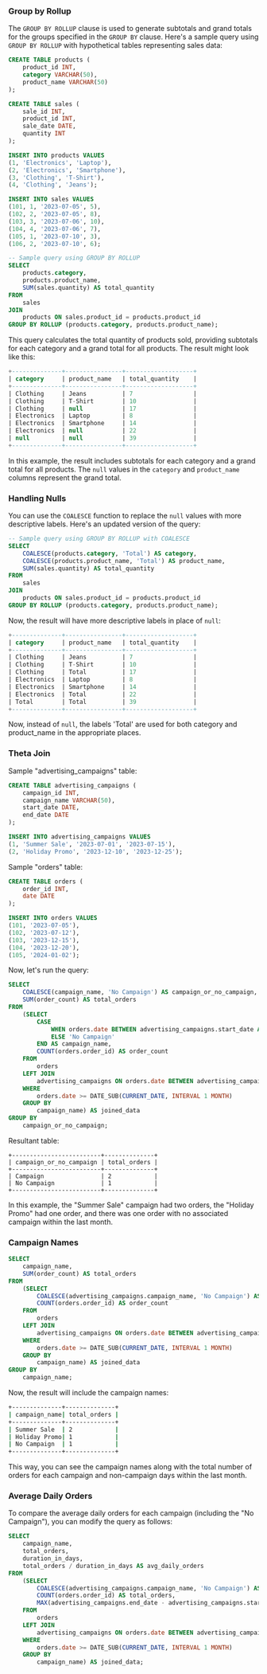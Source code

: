 ### Group by Rollup

 The `GROUP BY ROLLUP` clause is used to generate subtotals and grand totals for the groups specified in the `GROUP BY` clause. Here's a sample query using `GROUP BY ROLLUP` with hypothetical tables representing sales data:

```sql
CREATE TABLE products (
    product_id INT,
    category VARCHAR(50),
    product_name VARCHAR(50)
);

CREATE TABLE sales (
    sale_id INT,
    product_id INT,
    sale_date DATE,
    quantity INT
);

INSERT INTO products VALUES
(1, 'Electronics', 'Laptop'),
(2, 'Electronics', 'Smartphone'),
(3, 'Clothing', 'T-Shirt'),
(4, 'Clothing', 'Jeans');

INSERT INTO sales VALUES
(101, 1, '2023-07-05', 5),
(102, 2, '2023-07-05', 8),
(103, 3, '2023-07-06', 10),
(104, 4, '2023-07-06', 7),
(105, 1, '2023-07-10', 3),
(106, 2, '2023-07-10', 6);

-- Sample query using GROUP BY ROLLUP
SELECT
    products.category,
    products.product_name,
    SUM(sales.quantity) AS total_quantity
FROM
    sales
JOIN
    products ON sales.product_id = products.product_id
GROUP BY ROLLUP (products.category, products.product_name);
```

This query calculates the total quantity of products sold, providing subtotals for each category and a grand total for all products. The result might look like this:

```sql
+--------------+----------------+-------------------+
| category     | product_name   | total_quantity    |
+--------------+----------------+-------------------+
| Clothing     | Jeans          | 7                 |
| Clothing     | T-Shirt        | 10                |
| Clothing     | null           | 17                |
| Electronics  | Laptop         | 8                 |
| Electronics  | Smartphone     | 14                |
| Electronics  | null           | 22                |
| null         | null           | 39                |
+--------------+----------------+-------------------+
```

In this example, the result includes subtotals for each category and a grand total for all products. The `null` values in the `category` and `product_name` columns represent the grand total.

### Handling Nulls

You can use the `COALESCE` function to replace the `null` values with more descriptive labels. Here's an updated version of the query:

```sql
-- Sample query using GROUP BY ROLLUP with COALESCE
SELECT
    COALESCE(products.category, 'Total') AS category,
    COALESCE(products.product_name, 'Total') AS product_name,
    SUM(sales.quantity) AS total_quantity
FROM
    sales
JOIN
    products ON sales.product_id = products.product_id
GROUP BY ROLLUP (products.category, products.product_name);
```

Now, the result will have more descriptive labels in place of `null`:

```sql
+--------------+----------------+-------------------+
| category     | product_name   | total_quantity    |
+--------------+----------------+-------------------+
| Clothing     | Jeans          | 7                 |
| Clothing     | T-Shirt        | 10                |
| Clothing     | Total          | 17                |
| Electronics  | Laptop         | 8                 |
| Electronics  | Smartphone     | 14                |
| Electronics  | Total          | 22                |
| Total        | Total          | 39                |
+--------------+----------------+-------------------+
```

Now, instead of `null`, the labels 'Total' are used for both category and product_name in the appropriate places.

### Theta Join

Sample "advertising_campaigns" table:

```sql
CREATE TABLE advertising_campaigns (
    campaign_id INT,
    campaign_name VARCHAR(50),
    start_date DATE,
    end_date DATE
);

INSERT INTO advertising_campaigns VALUES
(1, 'Summer Sale', '2023-07-01', '2023-07-15'),
(2, 'Holiday Promo', '2023-12-10', '2023-12-25');
```

Sample "orders" table:

```sql
CREATE TABLE orders (
    order_id INT,
    date DATE
);

INSERT INTO orders VALUES
(101, '2023-07-05'),
(102, '2023-07-12'),
(103, '2023-12-15'),
(104, '2023-12-20'),
(105, '2024-01-02');
```

Now, let's run the query:

```sql
SELECT
    COALESCE(campaign_name, 'No Campaign') AS campaign_or_no_campaign,
    SUM(order_count) AS total_orders
FROM
    (SELECT
        CASE
            WHEN orders.date BETWEEN advertising_campaigns.start_date AND advertising_campaigns.end_date THEN 'Campaign'
            ELSE 'No Campaign'
        END AS campaign_name,
        COUNT(orders.order_id) AS order_count
    FROM
        orders
    LEFT JOIN
        advertising_campaigns ON orders.date BETWEEN advertising_campaigns.start_date AND advertising_campaigns.end_date
    WHERE
        orders.date >= DATE_SUB(CURRENT_DATE, INTERVAL 1 MONTH)
    GROUP BY
        campaign_name) AS joined_data
GROUP BY
    campaign_or_no_campaign;
```

Resultant table:

```
+-------------------------+--------------+
| campaign_or_no_campaign | total_orders |
+-------------------------+--------------+
| Campaign                | 2            |
| No Campaign             | 1            |
+-------------------------+--------------+
```

In this example, the "Summer Sale" campaign had two orders, the "Holiday Promo" had one order, and there was one order with no associated campaign within the last month.



### Campaign Names

```sql
SELECT
    campaign_name,
    SUM(order_count) AS total_orders
FROM
    (SELECT
        COALESCE(advertising_campaigns.campaign_name, 'No Campaign') AS campaign_name,
        COUNT(orders.order_id) AS order_count
    FROM
        orders
    LEFT JOIN
        advertising_campaigns ON orders.date BETWEEN advertising_campaigns.start_date AND advertising_campaigns.end_date
    WHERE
        orders.date >= DATE_SUB(CURRENT_DATE, INTERVAL 1 MONTH)
    GROUP BY
        campaign_name) AS joined_data
GROUP BY
    campaign_name;
```

Now, the result will include the campaign names:

```bash
+--------------+--------------+
| campaign_name| total_orders |
+--------------+--------------+
| Summer Sale  | 2            |
| Holiday Promo| 1            |
| No Campaign  | 1            |
+--------------+--------------+
```

This way, you can see the campaign names along with the total number of orders for each campaign and non-campaign days within the last month.



### Average Daily Orders

To compare the average daily orders for each campaign (including the "No Campaign"), you can modify the query as follows:

```sql
SELECT
    campaign_name,
    total_orders,
    duration_in_days,
    total_orders / duration_in_days AS avg_daily_orders
FROM
    (SELECT
        COALESCE(advertising_campaigns.campaign_name, 'No Campaign') AS campaign_name,
        COUNT(orders.order_id) AS total_orders,
        MAX(advertising_campaigns.end_date - advertising_campaigns.start_date + 1) AS duration_in_days
    FROM
        orders
    LEFT JOIN
        advertising_campaigns ON orders.date BETWEEN advertising_campaigns.start_date AND advertising_campaigns.end_date
    WHERE
        orders.date >= DATE_SUB(CURRENT_DATE, INTERVAL 1 MONTH)
    GROUP BY
        campaign_name) AS joined_data;

```



